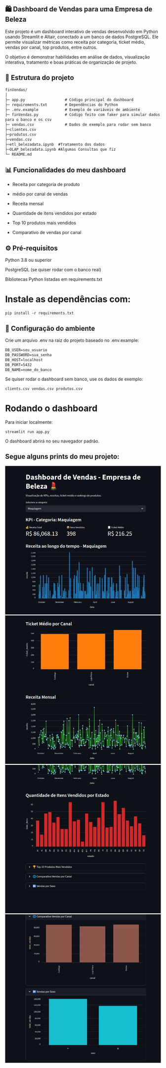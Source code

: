 ## 🛍️ Dashboard de Vendas para uma Empresa de Beleza

Este projeto é um dashboard interativo de vendas desenvolvido em Python usando Streamlit e Altair, conectado a um banco de dados PostgreSQL. Ele permite visualizar métricas como receita por categoria, ticket médio, vendas por canal, top produtos, entre outros.

O objetivo é demonstrar habilidades em análise de dados, visualização interativa, tratamento e boas práticas de organização de projeto.

## 📂 Estrutura do projeto
````
finVendas/
│
├─ app.py                  # Código principal do dashboard
├─ requirements.txt        # Dependências do Python
├─ .env.example            # Exemplo de variáveis de ambiente
├─ finVendas.py            # Código feito com faker para simular dados para o banco e os csv
├─ vendas.csv              # Dados de exemplo para rodar sem banco
├─clientes.csv
├─produtos.csv
├─vendas.csv
├─etl_belezadata.ipynb  #Tratamento dos dados
├─OLAP_belezadata.ipynb #Algumas Consultas que fiz 
└─ README.md              
````

## 📊 Funcionalidades do meu dashboard

- Receita por categoria de produto

-  médio por canal de vendas

- Receita mensal

- Quantidade de itens vendidos por estado

- Top 10 produtos mais vendidos

- Comparativo de vendas por canal

## ⚙️ Pré-requisitos

Python 3.8 ou superior

PostgreSQL (se quiser rodar com o banco real)

Bibliotecas Python listadas em requirements.txt

# Instale as dependências com:
```
pip install -r requirements.txt
```
## 📝 Configuração do ambiente

Crie um arquivo .env na raiz do projeto baseado no .env.example:
```
DB_USER=seu_usuario
DB_PASSWORD=sua_senha
DB_HOST=localhost
DB_PORT=5432
DB_NAME=nome_do_banco
```
Se quiser rodar o dashboard sem banco, use os dados de exemplo:
```
clients.csv vendas.csv produtos.csv
```
#  Rodando o dashboard

Para iniciar localmente:
```
streamlit run app.py
```
O dashboard abrirá no seu navegador padrão.

## Segue alguns prints do meu projeto:


![Logo do projeto](https://github.com/analiviaabrahao/dashboard-vendas-empresadebeleza/blob/main/dash1.png)
![Logo do projeto](https://github.com/analiviaabrahao/dashboard-vendas-empresadebeleza/blob/main/dash2.png)
![Logo do projeto](https://github.com/analiviaabrahao/dashboard-vendas-empresadebeleza/blob/main/dash3.png)
![Logo do projeto](https://github.com/analiviaabrahao/dashboard-vendas-empresadebeleza/blob/main/dash5.png)
